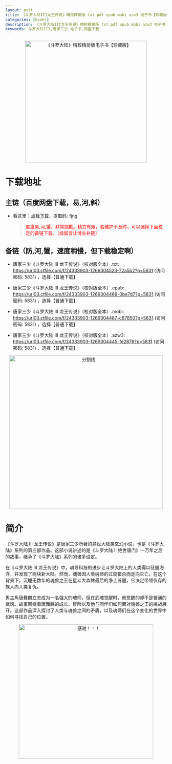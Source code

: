 ```yaml
---
layout: post
title: 《斗罗大陆III龙王传说》精校精排版 txt pdf epub mobi azw3 电子书【珍藏版】网盘下载
categories: [books]
description: 《斗罗大陆III龙王传说》精校精排版 txt pdf epub mobi azw3 电子书【珍藏版】网盘下载
keywords: 斗罗大陆III,唐家三少,电子书,网盘下载
---
```


<div align="center"><img src="https://pic.imgdb.cn/item/6662fc425e6d1bfa05413766.jpg" alt="《斗罗大陆》精校精排版电子书【珍藏版】" width="380px" height="auto"></div>

# 下载地址

## 主链（百度网盘下载，易,河,斜）

- 看这里：[点我下载](https://pan.baidu.com/s/1qZRtufNxueSwGGkzsLIB5A?pwd=fjng)，提取码: fjng

  > <p style="color:red" >度盘易,河,蟹，非常抱歉。精力有限，若维护不及时，可以选择下面稳定的备链下载。（或留言让博主补链）</p>

## 备链（防,河,蟹，速度稍慢，但下载稳定啊）

- 唐家三少《斗罗大陆 III 龙王传说》（校对版全本）.txt: <https://url03.ctfile.com/f/24333903-1269304523-72a5b2?p=5831> (访问密码: 5831) ，选择【普通下载】

- 唐家三少《斗罗大陆 III 龙王传说》（校对版全本）.epub: <https://url03.ctfile.com/f/24333903-1269304466-0be7d7?p=5831> (访问密码: 5831) ，选择【普通下载】

- 唐家三少《斗罗大陆 III 龙王传说》（校对版全本）.mobi: <https://url03.ctfile.com/f/24333903-1269304487-c67850?p=5831> (访问密码: 5831) ，选择【普通下载】

- 唐家三少《斗罗大陆 III 龙王传说》（校对版全本）.azw3: <https://url03.ctfile.com/f/24333903-1269304445-fe2876?p=5831> (访问密码: 5831) ，选择【普通下载】

<div align="center"><img src="https://pic.imgdb.cn/item/6612476468eb935713c85291.gif" alt="分割线" width="480px" height="auto"/></div>

# 简介

《斗罗大陆 III 龙王传说》是唐家三少所著的异世大陆类玄幻小说，也是《斗罗大陆》系列的第三部作品。这部小说讲述的是《斗罗大陆 II 绝世唐门》一万年之后的故事，继承了《斗罗大陆》系列的诸多设定。

在《斗罗大陆 III 龙王传说》中，魂导科技的进步让斗罗大陆上的人类得以征服海洋，并发现了两块新大陆。然而，魂兽因人类魂师的过度猎杀而走向灭亡。在这个背景下，沉睡无数年的魂兽之王在星斗大森林最后的净土苏醒，它决定带领仅存的族人向人类复仇。

男主角唐舞麟立志成为一名强大的魂师，但在武魂觉醒时，他觉醒的却不是普通的武魂。故事围绕着唐舞麟的成长、冒险以及他与同伴们如何面对魂兽之王的挑战展开。这部作品深入探讨了人类与魂兽之间的矛盾，以及魂师们在这个变化的世界中如何寻找自己的位置。

<div align="center"><img src="https://pic.imgdb.cn/item/661246bf68eb935713c7f81c.gif" alt="感谢！！！" width="420px" height="auto"/></div>
